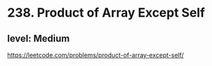 # 238. Product of Array Except Self
## level: Medium

https://leetcode.com/problems/product-of-array-except-self/
